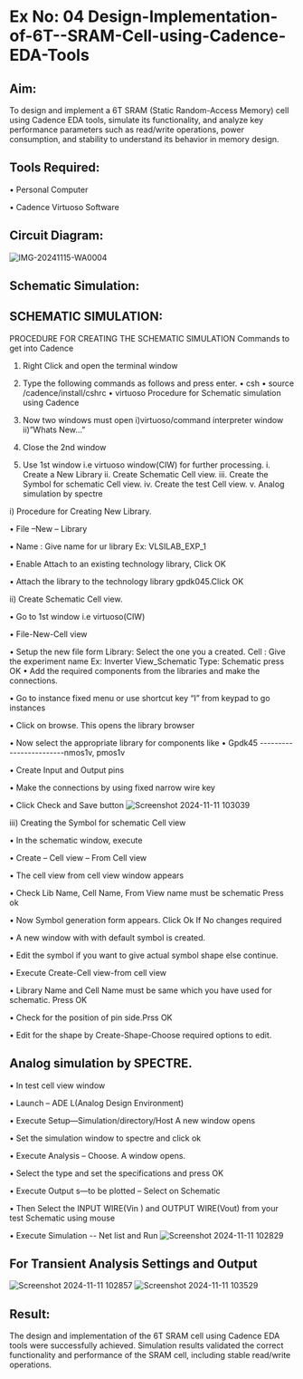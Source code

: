 # Ex No: 04 Design-Implementation-of-6T--SRAM-Cell-using-Cadence-EDA-Tools
     

## Aim:

To design and implement a 6T SRAM (Static Random-Access Memory) cell using Cadence EDA tools, simulate its functionality, and analyze key performance parameters such as read/write operations, power consumption, and stability to understand its behavior in memory design.

## Tools Required:

•	Personal Computer

•	Cadence Virtuoso Software


## Circuit Diagram:

![IMG-20241115-WA0004](https://github.com/user-attachments/assets/86635ce5-4ffc-484d-aa49-7a2d5ad428bf)


## Schematic Simulation: 

## SCHEMATIC SIMULATION:

PROCEDURE FOR CREATING THE SCHEMATIC SIMULATION
Commands to get into Cadence
1.	Right Click and open the terminal window
2.	Type the following commands as follows and press enter.
•	csh
•	source /cadence/install/cshrc
•	virtuoso 
Procedure for Schematic simulation using Cadence

1.	Now two windows must open i)virtuoso/command interpreter window ii)”Whats New…”
2.	Close the 2nd window
3.	Use 1st window i.e virtuoso window(CIW) for further processing.
i.	Create a New Library
ii.	Create Schematic Cell view.
iii.	Create the Symbol for schematic Cell view.
iv.	Create the test Cell view.
v.	Analog simulation by spectre



i)	Procedure for Creating New Library.

•	File –New – Library

•	Name : Give name for ur library Ex: VLSILAB_EXP_1

•	Enable Attach to an existing technology library, Click OK

•	Attach the library to the technology library gpdk045.Click OK

ii)	Create Schematic Cell view.

•	Go to 1st window i.e virtuoso(CIW)

•	File-New-Cell view

•	Setup the new file form
	  Library: Select the one you a created.
	  Cell : Give the experiment name Ex: Inverter View_Schematic
	  Type: Schematic press OK
•	Add the required components from the libraries and make the connections.

• Go to instance fixed menu or use shortcut key “I” from keypad to go instances

•	Click on browse. This opens the library browser

•	Now select the appropriate library for components like 
• Gpdk45 ------------------------nmos1v,  pmos1v

• Create Input and Output pins

•	Make the connections by using fixed narrow wire key

•	Click Check and Save button
![Screenshot 2024-11-11 103039](https://github.com/user-attachments/assets/697dffe8-9c46-4706-9f3a-075977e4b361)





 
iii)	Creating the Symbol for schematic Cell view

•	In the schematic window, execute 

•	Create – Cell view – From Cell view

•	The cell view from cell view window appears

•	Check Lib Name, Cell Name, From View name must be schematic Press ok

•	Now Symbol generation form appears. Click Ok If No changes required

•	A new window with with default symbol is created.

•	Edit the symbol if you want to give actual symbol shape else continue.

•	Execute Create-Cell view-from cell view

•	Library Name and Cell Name must be same which you have used for schematic. Press OK

•	Check for the position of pin side.Prss OK

•	Edit for the shape by Create-Shape-Choose required options to edit.


## Analog simulation by SPECTRE.
•	In test cell view window

•	Launch – ADE L(Analog Design Environment)

•	Execute Setup—Simulation/directory/Host A new window opens

•	Set the simulation window to spectre and click ok

•	Execute Analysis – Choose. A window opens.

•	Select the type and set the specifications and press OK

•	Execute Output s—to be plotted – Select on Schematic

•	Then Select the INPUT WIRE(Vin ) and OUTPUT WIRE(Vout) from your test Schematic using mouse

•	Execute Simulation -- Net list and Run
![Screenshot 2024-11-11 102829](https://github.com/user-attachments/assets/6642f29e-b6ea-48d6-8dda-11a5f6d8a75b)




## For Transient Analysis Settings and Output

![Screenshot 2024-11-11 102857](https://github.com/user-attachments/assets/3e5535cf-10f5-4265-8146-6452b2adce62)
![Screenshot 2024-11-11 103529](https://github.com/user-attachments/assets/d87637d4-5bc7-44bf-99a4-a837da93ef42)



## Result:

The design and implementation of the 6T SRAM cell using Cadence EDA tools were successfully achieved. Simulation results validated the correct functionality and performance of the SRAM cell, including stable read/write operations.










